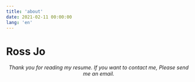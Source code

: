 ```yaml
---
title: 'about'
date: 2021-02-11 00:00:00
lang: 'en'
---
```


# Ross Jo

<div align="center">

_Thank you for reading my resume. If you want to contact me, Please send me an email._

</div>
